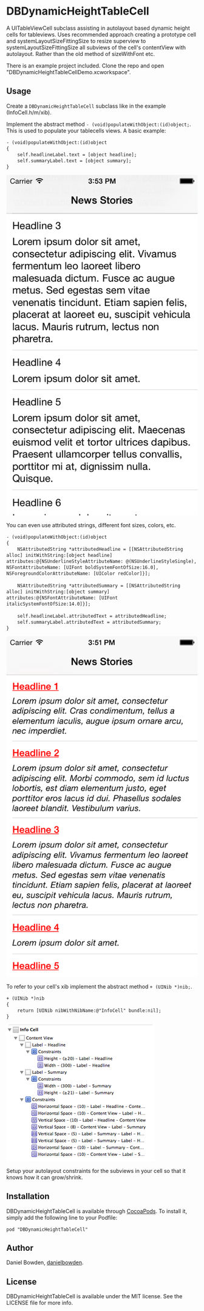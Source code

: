 # DBDynamicHeightTableCell

A UITableViewCell subclass assisting in autolayout based dynamic height cells for tableviews. Uses recommended approach creating a prototype cell and systemLayoutSizeFittingSize to resize superview to systemLayoutSizeFittingSize all subviews of the cell's contentView with autolayout. Rather than the old method of sizeWithFont etc.

There is an example project included. Clone the repo and open "DBDynamicHeightTableCellDemo.xcworkspace".

## Usage

Create a ```DBDynamicHeightTableCell``` subclass like in the example (InfoCell.h/m/xib).

Implement the abstract method ```- (void)populateWithObject:(id)object;```. This is used to populate your tablecells views. A basic example:

```objc
- (void)populateWithObject:(id)object
{
    self.headlineLabel.text = [object headline];
    self.summaryLabel.text = [object summary];
}
```

![Plain text labels](/Example/Screenshots/DBDynamicHeightTableCell-PlainLabels.png?raw=true "DBDynamicHeightTableCell-PlainLabels")

You can even use attributed strings, different font sizes, colors, etc.

```objc
- (void)populateWithObject:(id)object
{
    NSAttributedString *attributedHeadline = [[NSAttributedString alloc] initWithString:[object headline] attributes:@{NSUnderlineStyleAttributeName: @(NSUnderlineStyleSingle), NSFontAttributeName: [UIFont boldSystemFontOfSize:16.0], NSForegroundColorAttributeName: [UIColor redColor]}];

    NSAttributedString *attributedSummary = [[NSAttributedString alloc] initWithString:[object summary] attributes:@{NSFontAttributeName: [UIFont italicSystemFontOfSize:14.0]}];
    
    self.headlineLabel.attributedText = attributedHeadline;
    self.summaryLabel.attributedText = attributedSummary;
}
```

![Attributed text labels](/Example/Screenshots/DBDynamicHeightTableCell-AttributedLabels.png?raw=true "DBDynamicHeightTableCell-AttributedLabels")

To refer to your cell's xib implement the abstract method ```+ (UINib *)nib;```.

```objc
+ (UINib *)nib
{
    return [UINib nibWithNibName:@"InfoCell" bundle:nil];
}
```

![Autolayout constraints](/Example/Screenshots/DBDynamicHeightTableCell-AutolayoutConstraints.png?raw=true "DBDynamicHeightTableCell-AutolayoutConstraints")

Setup your autolayout constraints for the subviews in your cell so that it knows how it can grow/shrink.



## Installation

DBDynamicHeightTableCell is available through [CocoaPods](http://cocoapods.org). To install
it, simply add the following line to your Podfile:

    pod "DBDynamicHeightTableCell"

## Author

Daniel Bowden, [danielbowden](https://github.com/danielbowden).

## License

DBDynamicHeightTableCell is available under the MIT license. See the LICENSE file for more info.

